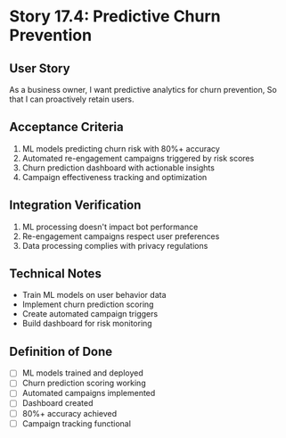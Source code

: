 # Story 17.4: Predictive Churn Prevention

## User Story

As a business owner,
I want predictive analytics for churn prevention,
So that I can proactively retain users.

## Acceptance Criteria

1. ML models predicting churn risk with 80%+ accuracy
2. Automated re-engagement campaigns triggered by risk scores
3. Churn prediction dashboard with actionable insights
4. Campaign effectiveness tracking and optimization

## Integration Verification

1. ML processing doesn't impact bot performance
2. Re-engagement campaigns respect user preferences
3. Data processing complies with privacy regulations

## Technical Notes

- Train ML models on user behavior data
- Implement churn prediction scoring
- Create automated campaign triggers
- Build dashboard for risk monitoring

## Definition of Done

- [ ] ML models trained and deployed
- [ ] Churn prediction scoring working
- [ ] Automated campaigns implemented
- [ ] Dashboard created
- [ ] 80%+ accuracy achieved
- [ ] Campaign tracking functional
